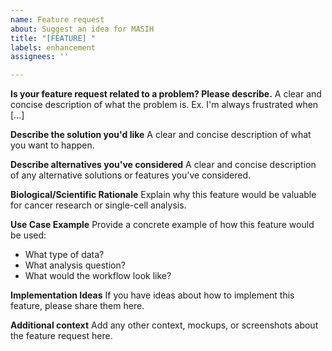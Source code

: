```yaml
---
name: Feature request
about: Suggest an idea for MASIH
title: "[FEATURE] "
labels: enhancement
assignees: ''

---
```


**Is your feature request related to a problem? Please describe.**
A clear and concise description of what the problem is. Ex. I'm always frustrated when [...]

**Describe the solution you'd like**
A clear and concise description of what you want to happen.

**Describe alternatives you've considered**
A clear and concise description of any alternative solutions or features you've considered.

**Biological/Scientific Rationale**
Explain why this feature would be valuable for cancer research or single-cell analysis.

**Use Case Example**
Provide a concrete example of how this feature would be used:
- What type of data?
- What analysis question?
- What would the workflow look like?

**Implementation Ideas**
If you have ideas about how to implement this feature, please share them here.

**Additional context**
Add any other context, mockups, or screenshots about the feature request here.